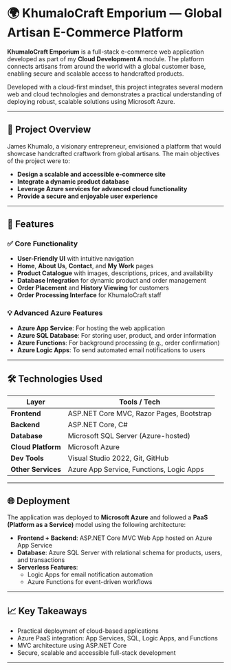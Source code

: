# 🌍 KhumaloCraft Emporium — Global Artisan E-Commerce Platform

**KhumaloCraft Emporium** is a full-stack e-commerce web application developed as part of my **Cloud Development A** module. The platform connects artisans from around the world with a global customer base, enabling secure and scalable access to handcrafted products.

Developed with a cloud-first mindset, this project integrates several modern web and cloud technologies and demonstrates a practical understanding of deploying robust, scalable solutions using Microsoft Azure.

---

## 🚀 Project Overview

James Khumalo, a visionary entrepreneur, envisioned a platform that would showcase handcrafted craftwork from global artisans. The main objectives of the project were to:

- **Design a scalable and accessible e-commerce site**
- **Integrate a dynamic product database**
- **Leverage Azure services for advanced cloud functionality**
- **Provide a secure and enjoyable user experience**

---

## 🧩 Features

### ✅ Core Functionality
- **User-Friendly UI** with intuitive navigation
- **Home**, **About Us**, **Contact**, and **My Work** pages
- **Product Catalogue** with images, descriptions, prices, and availability
- **Database Integration** for dynamic product and order management
- **Order Placement** and **History Viewing** for customers
- **Order Processing Interface** for KhumaloCraft staff

### 💡 Advanced Azure Features
- **Azure App Service**: For hosting the web application
- **Azure SQL Database**: For storing user, product, and order information
- **Azure Functions**: For background processing (e.g., order confirmation)
- **Azure Logic Apps**: To send automated email notifications to users

---

## 🛠️ Technologies Used

| Layer | Tools / Tech |
|------|--------------|
| **Frontend** | ASP.NET Core MVC, Razor Pages, Bootstrap |
| **Backend** | ASP.NET Core, C# |
| **Database** | Microsoft SQL Server (Azure-hosted) |
| **Cloud Platform** | Microsoft Azure |
| **Dev Tools** | Visual Studio 2022, Git, GitHub |
| **Other Services** | Azure App Service, Functions, Logic Apps |

---

## 🌐 Deployment

The application was deployed to **Microsoft Azure** and followed a **PaaS (Platform as a Service)** model using the following architecture:

- **Frontend + Backend**: ASP.NET Core MVC Web App hosted on Azure App Service
- **Database**: Azure SQL Server with relational schema for products, users, and transactions
- **Serverless Features**:
  - Logic Apps for email notification automation
  - Azure Functions for event-driven workflows

---

## 📈 Key Takeaways

- Practical deployment of cloud-based applications
- Azure PaaS integration: App Services, SQL, Logic Apps, and Functions
- MVC architecture using ASP.NET Core
- Secure, scalable and accessible full-stack development

---


